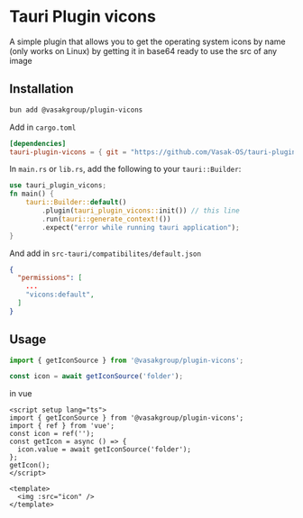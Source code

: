 # Tauri Plugin vicons

A simple plugin that allows you to get the operating system icons by name (only works on Linux) by getting it in base64 ready to use the src of any image

## Installation

```bash
bun add @vasakgroup/plugin-vicons
```

Add in `cargo.toml`

```toml
[dependencies]
tauri-plugin-vicons = { git = "https://github.com/Vasak-OS/tauri-plugin-vicons", branch = "v2" }
```
In `main.rs` or `lib.rs`, add the following to your `tauri::Builder`:

```rust
use tauri_plugin_vicons;
fn main() {
    tauri::Builder::default()
        .plugin(tauri_plugin_vicons::init()) // this line
        .run(tauri::generate_context!())
        .expect("error while running tauri application");
}
```

And add in `src-tauri/compatibilites/default.json`

```json
{
  "permissions": [
    ...
    "vicons:default",
  ]
}

```

## Usage

```ts
import { getIconSource } from '@vasakgroup/plugin-vicons';

const icon = await getIconSource('folder');
```

in vue

```vue
<script setup lang="ts">
import { getIconSource } from '@vasakgroup/plugin-vicons';
import { ref } from 'vue';
const icon = ref('');
const getIcon = async () => {
  icon.value = await getIconSource('folder');
};
getIcon();
</script>

<template>
  <img :src="icon" />
</template>
```
